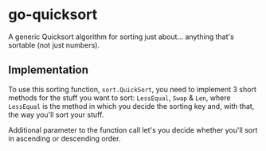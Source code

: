 # go-quicksort
A generic Quicksort algorithm for sorting just about... anything that's sortable (not just numbers).

## Implementation
To use this sorting function, ```sort.QuickSort```, you need to implement 3 short methods for the stuff you want to sort: ```LessEqual```, ```Swap``` & ```Len```, where 
```LessEqual``` is the method in which you decide the sorting key and, with that, the way you'll sort your stuff.

Additional parameter to the function call let's you decide whether you'll sort in ascending or descending order. 
